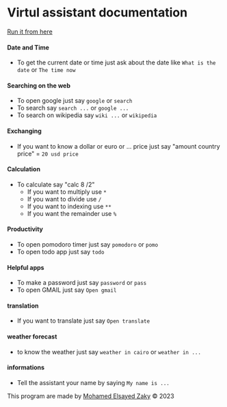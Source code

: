 # Virtul assistant documentation

[Run it from here](https://mszakii.github.io/virtual_assistant)

#### Date and Time
- To get the current date or time just ask about the date like `What is the date` or `The time now`

#### Searching on the web
- To open google just say `google` or `search`
- To search say `search ...` or `google ...`
- To search on wikipedia say `wiki ...` or `wikipedia`

#### Exchanging
- If you want to know a dollar or euro or ... price just say "amount country price" = `20 usd price`

#### Calculation
- To calculate say "calc 8 /2"
    -  If you want to multiply use `*`
    -  If you want to divide use `/`
    -  If you want to indexing use `**`
    -  If you want the remainder use `%`

#### Productivity
- To open pomodoro timer just say `pomodoro` or `pomo`
- To open todo app just say `todo`

#### Helpful apps
- To make a password just say `password` or `pass`
- To open GMAIL just say `Open gmail`

#### translation
- If you want to translate just say `Open translate`

#### weather forecast
- to know the weather just say `weather in cairo` or `weather in ...`

#### informations
- Tell the assistant your name by saying `My name is ...`

This program are made by [Mohamed Elsayed Zaky](https://mszakii.github.io/me) © 2023
